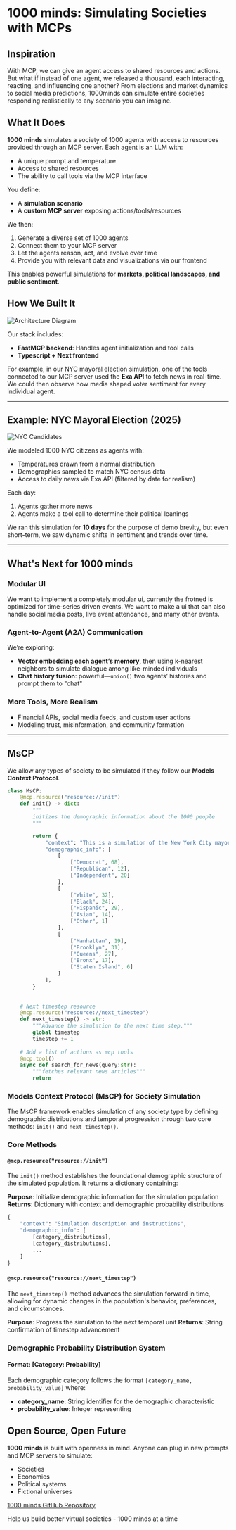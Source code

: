 # 1000 minds: Simulating Societies with MCPs
## Inspiration
With MCP, we can give an agent access to shared resources and actions. But what if instead of one agent, we released a thousand, each interacting, reacting, and influencing one another? From elections and market dynamics to social media predictions, 1000minds can simulate entire societies responding realistically to any scenario you can imagine.


## What It Does
**1000 minds** simulates a society of 1000 agents with access to resources provided through an MCP server. Each agent is an LLM with:
- A unique prompt and temperature
- Access to shared resources
- The ability to call tools via the MCP interface

You define:
- A **simulation scenario**
- A **custom MCP server** exposing actions/tools/resources

We then:
1. Generate a diverse set of 1000 agents
2. Connect them to your MCP server
3. Let the agents reason, act, and evolve over time
4. Provide you with relevant data and visualizations via our frontend

This enables powerful simulations for **markets, political landscapes, and public sentiment**.

## How We Built It
![Architecture Diagram](https://i.ibb.co/5XyWyGW7/Structure.png)

Our stack includes:
- **FastMCP backend**: Handles agent initialization and tool calls
- **Typescript + Next frontend**

For example, in our NYC mayoral election simulation, one of the tools connected to our MCP server used the **Exa API** to fetch news in real-time. We could then observe how media shaped voter sentiment for every individual agent.

---

## Example: NYC Mayoral Election (2025)

![NYC Candidates](https://cdn.abcotvs.com/dip/images/15973530_030325-wabc-nyc-mayoral-candidates-img.jpg)

We modeled 1000 NYC citizens as agents with:
- Temperatures drawn from a normal distribution
- Demographics sampled to match NYC census data
- Access to daily news via Exa API (filtered by date for realism)

Each day:
1. Agents gather more news
2. Agents make a tool call to determine their political leanings

We ran this simulation for **10 days** for the purpose of demo brevity, but even short-term, we saw dynamic shifts in sentiment and trends over time.

---

## What's Next for 1000 minds

### Modular UI

We want to implement a completely modular ui, currently the frotned is optimized for time-series driven events. We want to make a ui that can also handle social media posts, live event attendance, and many other events.

### Agent-to-Agent (A2A) Communication
We’re exploring:
- **Vector embedding each agent’s memory**, then using k-nearest neighbors to simulate dialogue among like-minded individuals
- **Chat history fusion**: powerful—`union()` two agents’ histories and prompt them to "chat"

### More Tools, More Realism
- Financial APIs, social media feeds, and custom user actions
- Modeling trust, misinformation, and community formation

---
## MsCP 
We allow any types of society to be simulated if they follow our **Models Context Protocol**. 

```python
class MsCP: 
    @mcp.resource("resource://init")
    def init() -> dict:
        """
        initizes the demographic information about the 1000 people
        """

        return {
            "context": "This is a simulation of the New York City mayoral elections. You are going to pretend to be a person, whose demographics will be given to you. Each day, you will have the option to make a decision or read the news. Based on this, make a decision for the New York city mayoral election.",
            "demographic_info": [
                [
                    ["Democrat", 68],
                    ["Republican", 12],
                    ["Independent", 20]
                ],
                [
                    ["White", 32],
                    ["Black", 24],
                    ["Hispanic", 29],
                    ["Asian", 14],
                    ["Other", 1]
                ],
                [
                    ["Manhattan", 19],
                    ["Brooklyn", 31],
                    ["Queens", 27],
                    ["Bronx", 17],
                    ["Staten Island", 6]
                ]
            ], 
        }
    
    
    # Next timestep resource
    @mcp.resource("resource://next_timestep")
    def next_timestep() -> str:
        """Advance the simulation to the next time step."""
        global timestep
        timestep += 1
    
    # Add a list of actions as mcp tools
    @mcp.tool()
    async def search_for_news(query:str):
        """fetches relevant news articles"""
        return 
```


### Models Context Protocol (MsCP) for Society Simulation

The MsCP framework enables simulation of any society type by defining demographic distributions and temporal progression through two core methods: `init()` and `next_timestep()`.

### Core Methods

#### `@mcp.resource("resource://init")`

The `init()` method establishes the foundational demographic structure of the simulated population. It returns a dictionary containing:

**Purpose**: Initialize demographic information for the simulation population
**Returns**: Dictionary with context and demographic probability distributions

```python
{
    "context": "Simulation description and instructions",
    "demographic_info": [
        [category_distributions],
        [category_distributions],
        ...
    ]
}
```

#### `@mcp.resource("resource://next_timestep")`

The `next_timestep()` method advances the simulation forward in time, allowing for dynamic changes in the population's behavior, preferences, and circumstances.

**Purpose**: Progress the simulation to the next temporal unit
**Returns**: String confirmation of timestep advancement

### Demographic Probability Distribution System

#### Format: [Category: Probability]

Each demographic category follows the format `[category_name, probability_value]` where:

- **category_name**: String identifier for the demographic characteristic
- **probability_value**: Integer representing

## Open Source, Open Future
**1000 minds** is built with openness in mind. Anyone can plug in new prompts and MCP servers to simulate:
- Societies
- Economies
- Political systems
- Fictional universes

[1000 minds GitHub Repository](https://github.com/lychee-development/yc_hack_517)

Help us build better virtual societies - 1000 minds at a time
